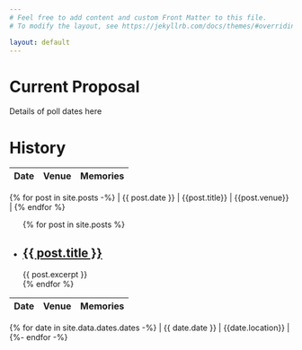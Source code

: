 ```yaml
---
# Feel free to add content and custom Front Matter to this file.
# To modify the layout, see https://jekyllrb.com/docs/themes/#overriding-theme-defaults

layout: default
---
```

# Current Proposal

Details of poll dates here

# History

| Date | Venue | Memories |
|---|---|---|
{% for post in site.posts -%}
| {{ post.date }} | {{post.title}} | {{post.venue}} |
{% endfor %}

<ul>
  {% for post in site.posts %}
    <li>
      <h2><a href="{{ post.url }}">{{ post.title }}</a></h2>
      {{ post.excerpt }}
    </li>
  {% endfor %}
</ul>

<!-- 
  Creating markdown table inside Jekyll loop:
  https://stackoverflow.com/a/35643035/5329728
-->

| Date | Venue | Memories |
|---|---|---|
{% for date in site.data.dates.dates -%}
| {{ date.date }} | {{date.location}} |
{%- endfor -%}
